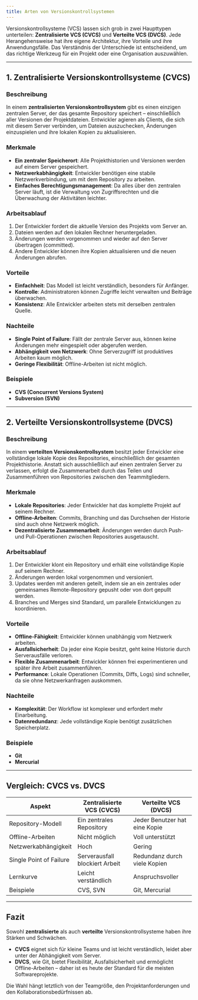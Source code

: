```yaml
---
title: Arten von Versionskontrollsystemen
---
```


Versionskontrollsysteme (VCS) lassen sich grob in zwei Haupttypen unterteilen: **Zentralisierte VCS (CVCS)** und **Verteilte VCS (DVCS)**. Jede Herangehensweise hat ihre eigene Architektur, ihre Vorteile und ihre Anwendungsfälle. Das Verständnis der Unterschiede ist entscheidend, um das richtige Werkzeug für ein Projekt oder eine Organisation auszuwählen.

---

## 1. Zentralisierte Versionskontrollsysteme (CVCS)

### Beschreibung
In einem **zentralisierten Versionskontrollsystem** gibt es einen einzigen zentralen Server, der das gesamte Repository speichert – einschließlich aller Versionen der Projektdateien. Entwickler agieren als Clients, die sich mit diesem Server verbinden, um Dateien auszuchecken, Änderungen einzuspielen und ihre lokalen Kopien zu aktualisieren.

### Merkmale
- **Ein zentraler Speicherort**: Alle Projekthistorien und Versionen werden auf einem Server gespeichert.
- **Netzwerkabhängigkeit**: Entwickler benötigen eine stabile Netzwerkverbindung, um mit dem Repository zu arbeiten.
- **Einfaches Berechtigungsmanagement**: Da alles über den zentralen Server läuft, ist die Verwaltung von Zugriffsrechten und die Überwachung der Aktivitäten leichter.

### Arbeitsablauf
1. Der Entwickler fordert die aktuelle Version des Projekts vom Server an.  
2. Dateien werden auf den lokalen Rechner heruntergeladen.  
3. Änderungen werden vorgenommen und wieder auf den Server übertragen (committed).  
4. Andere Entwickler können ihre Kopien aktualisieren und die neuen Änderungen abrufen.  

### Vorteile
- **Einfachheit**: Das Modell ist leicht verständlich, besonders für Anfänger.  
- **Kontrolle**: Administratoren können Zugriffe leicht verwalten und Beiträge überwachen.  
- **Konsistenz**: Alle Entwickler arbeiten stets mit derselben zentralen Quelle.  

### Nachteile
- **Single Point of Failure**: Fällt der zentrale Server aus, können keine Änderungen mehr eingespielt oder abgerufen werden.  
- **Abhängigkeit vom Netzwerk**: Ohne Serverzugriff ist produktives Arbeiten kaum möglich.  
- **Geringe Flexibilität**: Offline-Arbeiten ist nicht möglich.  

### Beispiele
- **CVS (Concurrent Versions System)**  
- **Subversion (SVN)**  

---

## 2. Verteilte Versionskontrollsysteme (DVCS)

### Beschreibung
In einem **verteilten Versionskontrollsystem** besitzt jeder Entwickler eine vollständige lokale Kopie des Repositories, einschließlich der gesamten Projekthistorie. Anstatt sich ausschließlich auf einen zentralen Server zu verlassen, erfolgt die Zusammenarbeit durch das Teilen und Zusammenführen von Repositories zwischen den Teammitgliedern.

### Merkmale
- **Lokale Repositories**: Jeder Entwickler hat das komplette Projekt auf seinem Rechner.  
- **Offline-Arbeiten**: Commits, Branching und das Durchsehen der Historie sind auch ohne Netzwerk möglich.  
- **Dezentralisierte Zusammenarbeit**: Änderungen werden durch Push- und Pull-Operationen zwischen Repositories ausgetauscht.  

### Arbeitsablauf
1. Der Entwickler klont ein Repository und erhält eine vollständige Kopie auf seinem Rechner.  
2. Änderungen werden lokal vorgenommen und versioniert.  
3. Updates werden mit anderen geteilt, indem sie an ein zentrales oder gemeinsames Remote-Repository gepusht oder von dort gepullt werden.  
4. Branches und Merges sind Standard, um parallele Entwicklungen zu koordinieren.  

### Vorteile
- **Offline-Fähigkeit**: Entwickler können unabhängig vom Netzwerk arbeiten.  
- **Ausfallsicherheit**: Da jeder eine Kopie besitzt, geht keine Historie durch Serverausfälle verloren.  
- **Flexible Zusammenarbeit**: Entwickler können frei experimentieren und später ihre Arbeit zusammenführen.  
- **Performance**: Lokale Operationen (Commits, Diffs, Logs) sind schneller, da sie ohne Netzwerkanfragen auskommen.  

### Nachteile
- **Komplexität**: Der Workflow ist komplexer und erfordert mehr Einarbeitung.  
- **Datenredundanz**: Jede vollständige Kopie benötigt zusätzlichen Speicherplatz.  

### Beispiele
- **Git**  
- **Mercurial**  

---

## Vergleich: CVCS vs. DVCS

| Aspekt               | Zentralisierte VCS (CVCS)    | Verteilte VCS (DVCS)       |
| -------------------- | ---------------------------- | -------------------------- |
| Repository-Modell    | Ein zentrales Repository     | Jeder Benutzer hat eine Kopie |
| Offline-Arbeiten     | Nicht möglich                | Voll unterstützt           |
| Netzwerkabhängigkeit | Hoch                         | Gering                     |
| Single Point of Failure | Serverausfall blockiert Arbeit | Redundanz durch viele Kopien |
| Lernkurve            | Leicht verständlich          | Anspruchsvoller            |
| Beispiele            | CVS, SVN                     | Git, Mercurial             |

---

## Fazit
Sowohl **zentralisierte** als auch **verteilte** Versionskontrollsysteme haben ihre Stärken und Schwächen.  
- **CVCS** eignet sich für kleine Teams und ist leicht verständlich, leidet aber unter der Abhängigkeit vom Server.  
- **DVCS**, wie Git, bietet Flexibilität, Ausfallsicherheit und ermöglicht Offline-Arbeiten – daher ist es heute der Standard für die meisten Softwareprojekte.  

Die Wahl hängt letztlich von der Teamgröße, den Projektanforderungen und den Kollaborationsbedürfnissen ab.
